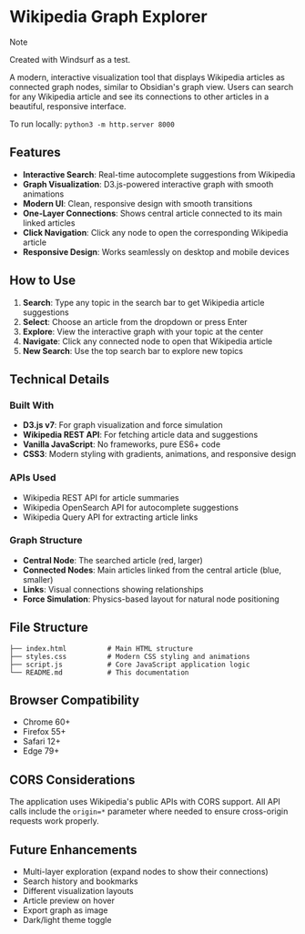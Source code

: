 # Wikipedia Graph Explorer

> [!NOTE]
> Created with Windsurf as a test.

A modern, interactive visualization tool that displays Wikipedia articles as connected graph nodes, similar to Obsidian's graph view. Users can search for any Wikipedia article and see its connections to other articles in a beautiful, responsive interface.

To run locally: `python3 -m http.server 8000`

## Features

- **Interactive Search**: Real-time autocomplete suggestions from Wikipedia
- **Graph Visualization**: D3.js-powered interactive graph with smooth animations
- **Modern UI**: Clean, responsive design with smooth transitions
- **One-Layer Connections**: Shows central article connected to its main linked articles
- **Click Navigation**: Click any node to open the corresponding Wikipedia article
- **Responsive Design**: Works seamlessly on desktop and mobile devices

## How to Use

1. **Search**: Type any topic in the search bar to get Wikipedia article suggestions
2. **Select**: Choose an article from the dropdown or press Enter
3. **Explore**: View the interactive graph with your topic at the center
4. **Navigate**: Click any connected node to open that Wikipedia article
5. **New Search**: Use the top search bar to explore new topics

## Technical Details

### Built With
- **D3.js v7**: For graph visualization and force simulation
- **Wikipedia REST API**: For fetching article data and suggestions
- **Vanilla JavaScript**: No frameworks, pure ES6+ code
- **CSS3**: Modern styling with gradients, animations, and responsive design

### APIs Used
- Wikipedia REST API for article summaries
- Wikipedia OpenSearch API for autocomplete suggestions
- Wikipedia Query API for extracting article links

### Graph Structure
- **Central Node**: The searched article (red, larger)
- **Connected Nodes**: Main articles linked from the central article (blue, smaller)
- **Links**: Visual connections showing relationships
- **Force Simulation**: Physics-based layout for natural node positioning

## File Structure

```
├── index.html          # Main HTML structure
├── styles.css          # Modern CSS styling and animations
├── script.js           # Core JavaScript application logic
└── README.md           # This documentation
```

## Browser Compatibility

- Chrome 60+
- Firefox 55+
- Safari 12+
- Edge 79+

## CORS Considerations

The application uses Wikipedia's public APIs with CORS support. All API calls include the `origin=*` parameter where needed to ensure cross-origin requests work properly.

## Future Enhancements

- Multi-layer exploration (expand nodes to show their connections)
- Search history and bookmarks
- Different visualization layouts
- Article preview on hover
- Export graph as image
- Dark/light theme toggle
